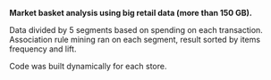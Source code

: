<b>Market basket analysis using big retail data (more than 150 GB).</b> 

Data divided by 5 segments based on spending on each transaction. Association rule mining ran on each segment, result sorted by items frequency and lift.

Code was built dynamically for each store.
